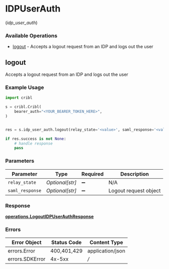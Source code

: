 # IDPUserAuth
(*idp_user_auth*)

### Available Operations

* [logout](#logout) - Accepts a logout request from an IDP and logs out the user

## logout

Accepts a logout request from an IDP and logs out the user

### Example Usage

```python
import cribl

s = cribl.Cribl(
    bearer_auth="<YOUR_BEARER_TOKEN_HERE>",
)


res = s.idp_user_auth.logout(relay_state='<value>', saml_response='<value>')

if res.success is not None:
    # handle response
    pass

```

### Parameters

| Parameter             | Type                  | Required              | Description           |
| --------------------- | --------------------- | --------------------- | --------------------- |
| `relay_state`         | *Optional[str]*       | :heavy_minus_sign:    | N/A                   |
| `saml_response`       | *Optional[str]*       | :heavy_minus_sign:    | Logout request object |


### Response

**[operations.LogoutIDPUserAuthResponse](../../models/operations/logoutidpuserauthresponse.md)**
### Errors

| Error Object     | Status Code      | Content Type     |
| ---------------- | ---------------- | ---------------- |
| errors.Error     | 400,401,429      | application/json |
| errors.SDKError  | 4x-5xx           | */*              |
